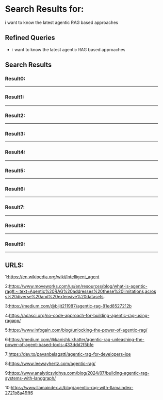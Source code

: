 # Search Results for: 
i want to know the latest agentic RAG based approaches

## Refined Queries

- i want to know the latest agentic RAG based approaches

## Search Results

### Result0:
 

---

### Result1:
 

---

### Result2:
 

---

### Result3:
 

---

### Result4:
 

---

### Result5:
 

---

### Result6:
 

---

### Result7:
 

---

### Result8:
 

---

### Result9:
 

---

## URLS:
1:https://en.wikipedia.org/wiki/Intelligent_agent

2:https://www.moveworks.com/us/en/resources/blog/what-is-agentic-rag#:~:text=Agentic%20RAG%20addresses%20these%20limitations,across%20diverse%20and%20extensive%20datasets.

3:https://medium.com/@bijit211987/agentic-rag-81ed8527212b

4:https://adasci.org/no-code-approach-for-building-agentic-rag-using-ragapp/

5:https://www.infogain.com/blog/unlocking-the-power-of-agentic-rag/

6:https://medium.com/@kanishk.khatter/agentic-rag-unleashing-the-power-of-agent-based-tools-433ddd2f5bfe

7:https://dev.to/pavanbelagatti/agentic-rag-for-developers-ioe

8:https://www.leewayhertz.com/agentic-rag/

9:https://www.analyticsvidhya.com/blog/2024/07/building-agentic-rag-systems-with-langgraph/

10:https://www.llamaindex.ai/blog/agentic-rag-with-llamaindex-2721b8a49ff6

